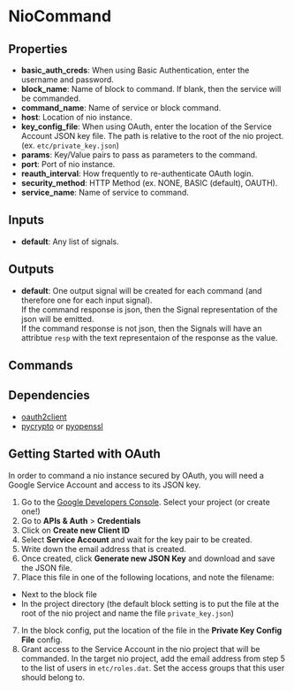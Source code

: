 NioCommand
==========


Properties
----------
- **basic_auth_creds**: When using Basic Authentication, enter the username and password.
- **block_name**: Name of block to command. If blank, then the service will be commanded.
- **command_name**: Name of service or block command.
- **host**: Location of nio instance.
- **key_config_file**: When using OAuth, enter the location of the Service Account JSON key file. The path is relative to the root of the nio project. (ex. `etc/private_key.json`)
- **params**: Key/Value pairs to pass as parameters to the command.
- **port**: Port of nio instance.
- **reauth_interval**: How frequently to re-authenticate OAuth login.
- **security_method**: HTTP Method (ex. NONE, BASIC (default), OAUTH).
- **service_name**: Name of service to command.

Inputs
------
- **default**: Any list of signals.

Outputs
-------
- **default**: One output signal will be created for each command (and therefore one for each input signal).  
If the command response is json, then the Signal representation of the json will be emitted.  
If the command response is not json, then the Signals will have an attribtue `resp` with the text representaion of the response as the value.

Commands
--------

Dependencies
------------
- [oauth2client](https://github.com/google/oauth2client)
- [pycrypto](https://pypi.python.org/pypi/pycrypto) or [pyopenssl](https://pypi.python.org/pypi/pyOpenSSL)


## Getting Started with OAuth
In order to command a nio instance secured by OAuth, you will need a Google Service Account and access to its JSON key.
1. Go to the [Google Developers Console](https://console.developers.google.com/). Select your project (or create one!)
2. Go to **APIs & Auth** > **Credentials**
3. Click on **Create new Client ID**
4. Select **Service Account** and wait for the key pair to be created.
5. Write down the email address that is created.
5. Once created, click **Generate new JSON Key** and download and save the JSON file.
6. Place this file in one of the following locations, and note the filename:
  - Next to the block file
  - In the project directory (the default block setting is to put the file at the root of the nio project and name the file `private_key.json`)
7. In the block config, put the location of the file in the **Private Key Config File** config.
8. Grant access to the Service Account in the nio project that will be commanded. In the target nio project, add the email address from step 5 to the list of users in `etc/roles.dat`. Set the access groups that this user should belong to.

